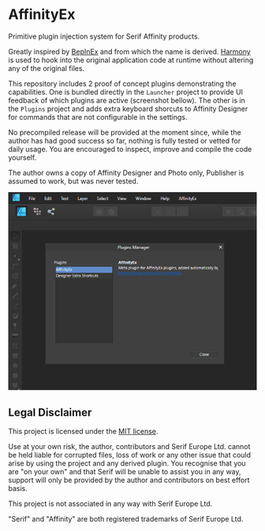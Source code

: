 AffinityEx
==========

Primitive plugin injection system for Serif Affinity products.

Greatly inspired by [BepInEx](https://github.com/BepInEx/BepInEx) and from
which the name is derived. [Harmony](https://github.com/pardeike/Harmony) is
used to hook into the original application code at runtime without altering
any of the original files.

This repository includes 2 proof of concept plugins demonstrating the
capabilities. One is bundled directly in the `Launcher` project to provide UI
feedback of which plugins are active (screenshot bellow). The other is in the
`Plugins` project and adds extra keyboard shorcuts to Affinity Designer for
commands that are not configurable in the settings.

No precompiled release will be provided at the moment since, while the author
has had good success so far, nothing is fully tested or vetted for daily usage.
You are encouraged to inspect, improve and compile the code yourself.

The author owns a copy of Affinity Designer and Photo only, Publisher is
assumed to work, but was never tested.

![](/screenshot.png)

Legal Disclaimer
----------------

This project is licensed under the [MIT license](/LICENSE).

Use at your own risk, the author, contributors and Serif Europe Ltd. cannot be
held liable for corrupted files, loss of work or any other issue that could
arise by using the project and any derived plugin. You recognise that you are
"on your own" and that Serif will be unable to assist you in any way, support
will only be provided by the author and contributors on best effort basis.

This project is not associated in any way with Serif Europe Ltd.

"Serif" and "Affinity" are both registered trademarks of Serif Europe Ltd.